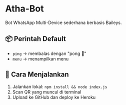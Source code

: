 # Atha-Bot

Bot WhatsApp Multi-Device sederhana berbasis Baileys.

## 📦 Perintah Default
- `ping` → membalas dengan "pong 🏓"
- `menu` → menampilkan menu

## 🚀 Cara Menjalankan
1. Jalankan lokal: `npm install && node index.js`
2. Scan QR yang muncul di terminal
3. Upload ke GitHub dan deploy ke Heroku